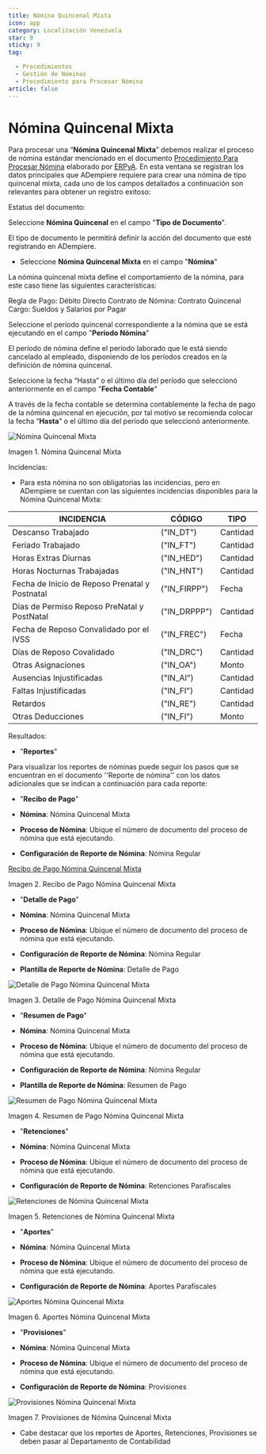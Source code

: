 ```yaml
---
title: Nómina Quincenal Mixta
icon: app
category: Localización Venezuela
star: 9
sticky: 9
tag:

  - Procedimientos
  - Gestión de Nóminas
  - Procedimiento para Procesar Nómina
article: false
---
```


**Nómina Quincenal Mixta**
==========================

Para procesar una “**Nómina Quincenal Mixta**” debemos realizar el proceso de nómina estándar mencionado en el documento [Procedimiento Para Procesar Nómina](README.md) elaborado por [ERPyA](http://erpya.com). En esta ventana se registran los datos principales que ADempiere requiere para crear una nómina de tipo quincenal mixta, cada uno de los campos detallados a continuación son relevantes para obtener un registro exitoso:

Estatus del documento:

Seleccione **Nómina Quincenal** en el campo "**Tipo de Documento**".

El tipo de documento le permitirá definir la acción del documento que esté registrando en ADempiere.

- Seleccione **Nómina Quincenal Mixta** en el campo "**Nómina**"

La nómina quincenal mixta define el comportamiento de la nómina, para este caso tiene las siguientes características:

Regla de Pago: Débito Directo
Contrato de Nómina: Contrato Quincenal
Cargo: Sueldos y Salarios por Pagar

Seleccione el período quincenal correspondiente a la nómina que se está ejecutando en el campo "**Período Nómina**"

El período de nómina define el período laborado que le está siendo cancelado al empleado, disponiendo de los períodos creados en la definición de nómina quincenal.

Seleccione la fecha “Hasta” o el último día del período que seleccionó anteriormente en el campo "**Fecha Contable**"

A través de la fecha contable se determina contablemente la fecha de pago de la nómina quincenal en ejecución, por tal motivo se recomienda colocar la fecha “**Hasta**” o el último día del período que seleccionó anteriormente.

![Nómina Quincenal Mixta](/assets/img/docs/lve/procedures/payroll/procedures-to-process-payroll/resources/quincenalmixta.png)

Imagen 1. Nómina Quincenal Mixta

Incidencias:

- Para esta nómina no son obligatorias las incidencias, pero en ADempiere se cuentan con las siguientes incidencias disponibles para la Nómina Quincenal Mixta:

|                **INCIDENCIA**                          |      **CÓDIGO**     |    **TIPO**    |
|-------------------------------------------------------|----------------------|----------------|
| Descanso Trabajado                                    |      ("IN_DT")       |    Cantidad    |
| Feriado Trabajado                                     |      ("IN_FT")       |    Cantidad    |
| Horas Extras Diurnas                                  |     ("IN_HED")       |    Cantidad    |
| Horas Nocturnas Trabajadas                            |     ("IN_HNT")       |    Cantidad    |
| Fecha de Inicio de Reposo Prenatal y Postnatal        |    ("IN_FIRPP")      |     Fecha      |
| Días de Permiso Reposo PreNatal y PostNatal           |    ("IN_DRPPP")      |    Cantidad    |
| Fecha de Reposo Convalidado por el IVSS               |     ("IN_FREC")      |     Fecha      |
| Días de Reposo Covalidado                             |     ("IN_DRC")       |    Cantidad    |
| Otras Asignaciones                                    |      ("IN_OA")       |     Monto      |
| Ausencias Injustificadas                              |      ("IN_AI")       |    Cantidad    |
| Faltas Injustificadas                                 |      ("IN_FI")       |    Cantidad    |
| Retardos                                              |      ("IN_RE")       |    Cantidad    |
| Otras Deducciones                                     |      ("IN_FI")       |     Monto      |

Resultados:

- "**Reportes**"

Para visualizar los reportes de nóminas  puede seguir los pasos que se encuentran en el documento ''Reporte de nómina'' con los datos adicionales que se indican a continuación para cada reporte:

- "**Recibo de Pago**"

- **Nómina**: Nómina Quincenal Mixta

- **Proceso de Nómina**: Ubique el número de documento del proceso de nómina que está ejecutando.

- **Configuración de Reporte de Nómina**: Nómina Regular

[Recibo de Pago Nómina Quincenal Mixta](/assets/img/docs/lve/procedures/payroll/procedures-to-process-payroll/resources/reciboquincenalmixta.png)

Imagen 2. Recibo de Pago Nómina Quincenal Mixta

- "**Detalle de Pago**"

- **Nómina**: Nómina Quincenal Mixta

- **Proceso de Nómina**: Ubique el número de documento del proceso de nómina que está ejecutando.

- **Configuración de Reporte de Nómina**: Nómina Regular

- **Plantilla de Reporte de Nómina**: Detalle de Pago

![Detalle de Pago Nómina Quincenal Mixta](/assets/img/docs/lve/procedures/payroll/procedures-to-process-payroll/resources/detallequincenalmixtaa.png)

Imagen 3. Detalle de Pago Nómina Quincenal Mixta

- "**Resumen de Pago**"

- **Nómina**: Nómina Quincenal Mixta

- **Proceso de Nómina**: Ubique el número de documento del proceso de nómina que está ejecutando.

- **Configuración de Reporte de Nómina**: Nómina Regular

- **Plantilla de Reporte de Nómina**: Resumen de Pago

![Resumen de Pago Nómina Quincenal Mixta](/assets/img/docs/lve/procedures/payroll/procedures-to-process-payroll/resources/resumenquincenalmixta.png)

Imagen 4. Resumen de Pago Nómina Quincenal Mixta

- "**Retenciones**"

- **Nómina**: Nómina Quincenal Mixta

- **Proceso de Nómina**: Ubique el número de documento del proceso de nómina que está ejecutando.

- **Configuración de Reporte de Nómina**: Retenciones Parafiscales

![Retenciones de Nómina Quincenal Mixta](/assets/img/docs/lve/procedures/payroll/procedures-to-process-payroll/resources/retencionesquincenalmixta.png)

Imagen 5. Retenciones de Nómina Quincenal Mixta

- "**Aportes**"

- **Nómina**: Nómina Quincenal Mixta

- **Proceso de Nómina**: Ubique el número de documento del proceso de nómina que está ejecutando.

- **Configuración de Reporte de Nómina**: Aportes Parafiscales

![Aportes Nómina Quincenal Mixta](/assets/img/docs/lve/procedures/payroll/procedures-to-process-payroll/resources/aportesquincenalmixta.png)

Imagen 6. Aportes Nómina Quincenal Mixta

- "**Provisiones**"

- **Nómina**: Nómina Quincenal Mixta

- **Proceso de Nómina**: Ubique el número de documento del proceso de nómina que está ejecutando.

- **Configuración de Reporte de Nómina**: Provisiones

![Provisiones Nómina Quincenal Mixta](/assets/img/docs/lve/procedures/payroll/procedures-to-process-payroll/resources/provisionesquincenalmixta.png)

Imagen 7. Provisiones de Nómina Quincenal Mixta

- Cabe destacar que los reportes de Aportes, Retenciones, Provisiones se deben pasar al Departamento de Contabilidad

